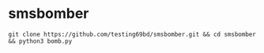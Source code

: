 # smsbomber
```
git clone https://github.com/testing69bd/smsbomber.git && cd smsbomber && python3 bomb.py
```
